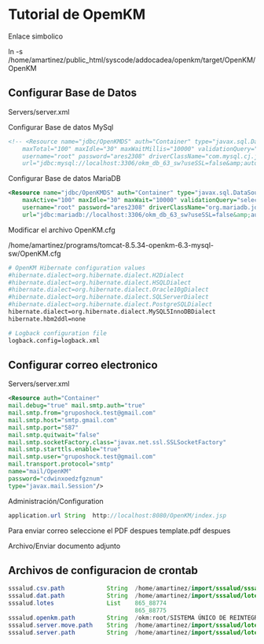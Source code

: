 # Tutorial de OpemKM

Enlace simbolico

ln -s /home/amartinez/public_html/syscode/addocadea/openkm/target/OpenKM/ OpenKM

##  Configurar Base de Datos

Servers/server.xml

Configurar Base de datos MySql

```xml
<!-- <Resource name="jdbc/OpenKMDS" auth="Container" type="javax.sql.DataSource"
    maxTotal="100" maxIdle="30" maxWaitMillis="10000" validationQuery="select 1"
    username="root" password="ares2308" driverClassName="com.mysql.cj.jdbc.Driver"
    url="jdbc:mysql://localhost:3306/okm_db_63_sw?useSSL=false&amp;autoReconnect=true&amp;useUnicode=true&amp;characterEncoding=UTF8&amp;useJDBCCompliantTimezoneShift=true&amp;useLegacyDatetimeCode=false&amp;serverTimezone=UTC"/> -->
```

Configurar Base de datos MariaDB

```xml
<Resource name="jdbc/OpenKMDS" auth="Container" type="javax.sql.DataSource"
    maxActive="100" maxIdle="30" maxWait="10000" validationQuery="select 1"
    username="root" password="ares2308" driverClassName="org.mariadb.jdbc.Driver"
    url="jdbc:mariadb://localhost:3306/okm_db_63_sw?useSSL=false&amp;autoReconnect=true&amp;useUnicode=true&amp;characterEncoding=UTF8"/>
```

Modificar el archivo OpenKM.cfg

/home/amartinez/programs/tomcat-8.5.34-openkm-6.3-mysql-sw/OpenKM.cfg

```bash
# OpenKM Hibernate configuration values
#hibernate.dialect=org.hibernate.dialect.H2Dialect
#hibernate.dialect=org.hibernate.dialect.HSQLDialect
#hibernate.dialect=org.hibernate.dialect.Oracle10gDialect
#hibernate.dialect=org.hibernate.dialect.SQLServerDialect
#hibernate.dialect=org.hibernate.dialect.PostgreSQLDialect
hibernate.dialect=org.hibernate.dialect.MySQL5InnoDBDialect
hibernate.hbm2ddl=none

# Logback configuration file
logback.config=logback.xml
```

## Configurar correo electronico

Servers/server.xml

```xml
<Resource auth="Container" 
mail.debug="true" mail.smtp.auth="true" 
mail.smtp.from="gruposhock.test@gmail.com" 
mail.smtp.host="smtp.gmail.com" 
mail.smtp.port="587" 
mail.smtp.quitwait="false" 
mail.smtp.socketFactory.class="javax.net.ssl.SSLSocketFactory" 
mail.smtp.starttls.enable="true" 
mail.smtp.user="gruposhock.test@gmail.com" 
mail.transport.protocol="smtp" 
name="mail/OpenKM" 
password="cdwinxoedzfgznum" 
type="javax.mail.Session"/>
```

Administración/Configuration

```java
application.url	String	http://localhost:8080/OpenKM/index.jsp
```

Para enviar correo seleccione el PDF despues template.pdf despues

Archivo/Enviar documento adjunto


## Archivos de configuracion de crontab

```java
sssalud.csv.path	        String	/home/amartinez/import/sssalud/sssalud.csv
sssalud.dat.path	        String	/home/amartinez/import/sssalud/lote/INDEX.DAT
sssalud.lotes	            List	865_88774
                                    865_88775
sssalud.openkm.path	        String	/okm:root/SISTEMA ÚNICO DE REINTEGROS
sssalud.server.move.path	String	/home/amartinez/import/sssalud/lote/importado
sssalud.server.path	        String	/home/amartinez/import/sssalud/lote
```